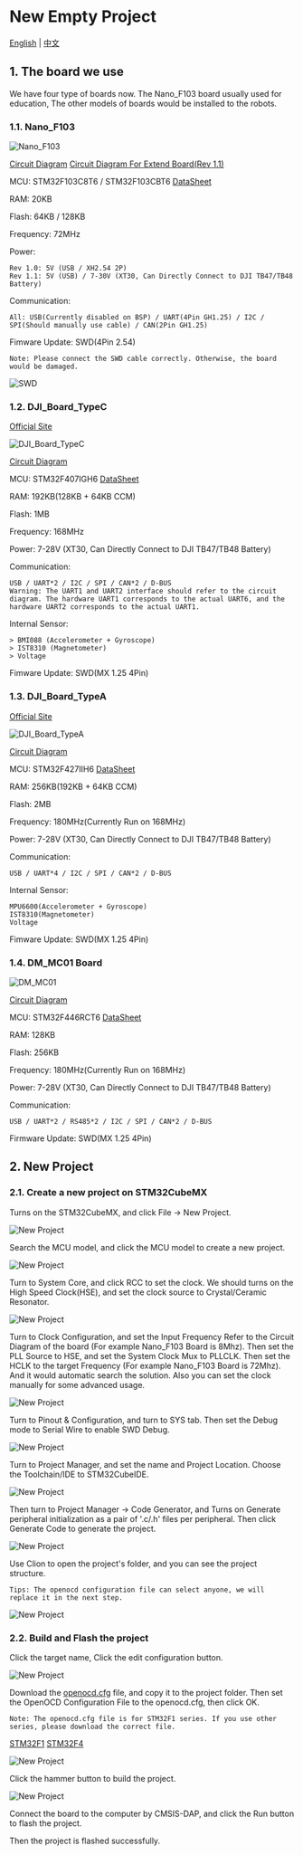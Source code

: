# New Empty Project

[English](README.md) | [中文](README_zh.md)

## 1. The board we use

We have four type of boards now. The Nano_F103 board usually used for education, The other models of boards would be installed to the robots.

### 1.1. Nano_F103

![Nano_F103](images/Nano_F103.jpg)

[Circuit Diagram](attachments/STM32F103C8T6%E6%A0%B8%E5%BF%83%E6%9D%BF%E5%8E%9F%E7%90%86%E5%9B%BE.pdf)
[Circuit Diagram For Extend Board(Rev 1.1)](attachments/SCH_Schematic1_2023-06-02.pdf)

MCU: STM32F103C8T6 / STM32F103CBT6 [DataSheet](https://www.st.com/resource/en/datasheet/stm32f103c8.pdf)

RAM: 20KB

Flash: 64KB / 128KB

Frequency: 72MHz

Power:

    Rev 1.0: 5V (USB / XH2.54 2P)
    Rev 1.1: 5V (USB) / 7-30V (XT30, Can Directly Connect to DJI TB47/TB48 Battery)

Communication:

    All: USB(Currently disabled on BSP) / UART(4Pin GH1.25) / I2C / SPI(Should manually use cable) / CAN(2Pin GH1.25)

Fimware Update: SWD(4Pin 2.54)

    Note: Please connect the SWD cable correctly. Otherwise, the board would be damaged.

![SWD](images/f103_flash.jpg)

### 1.2. DJI_Board_TypeC

[Official Site](https://www.robomaster.com/zh-CN/products/components/general/development-board-type-c/info)

![DJI_Board_TypeC](https://rm-static.djicdn.com/robomasters/dps/d097207bb84a8c2c1c476cfde9407170.png)

[Circuit Diagram](attachments/RoBoMaster%20%E5%BC%80%E5%8F%91%E6%9D%BF%20C%20%E5%9E%8B%E5%8E%9F%E7%90%86%E5%9B%BE.pdf)

MCU: STM32F407IGH6 [DataSheet](https://www.st.com/resource/en/datasheet/stm32f407ig.pdf)

RAM: 192KB(128KB + 64KB CCM)

Flash: 1MB

Frequency: 168MHz

Power: 7-28V (XT30, Can Directly Connect to DJI TB47/TB48 Battery)

Communication:

    USB / UART*2 / I2C / SPI / CAN*2 / D-BUS
    Warning: The UART1 and UART2 interface should refer to the circuit diagram. The hardware UART1 corresponds to the actual UART6, and the hardware UART2 corresponds to the actual UART1.

Internal Sensor:

    > BMI088 (Accelerometer + Gyroscope)
    > IST8310 (Magnetometer)
    > Voltage

Fimware Update: SWD(MX 1.25 4Pin)

### 1.3. DJI_Board_TypeA

[Official Site](https://www.robomaster.com/zh-CN/products/components/general/development-board)

![DJI_Board_TypeA](https://rm-static.djicdn.com/robomasters/public/img/development-board-01.623a6ad.jpg)

[Circuit Diagram](attachments/RoboMaster%20%E5%BC%80%E5%8F%91%E6%9D%BFA%E5%9E%8B%20%E5%8E%9F%E7%90%86%E5%9B%BE.pdf)

MCU: STM32F427IIH6 [DataSheet](https://www.st.com/resource/en/datasheet/stm32f427ii.pdf)

RAM: 256KB(192KB + 64KB CCM)

Flash: 2MB

Frequency: 180MHz(Currently Run on 168MHz)

Power: 7-28V (XT30, Can Directly Connect to DJI TB47/TB48 Battery)

Communication:

    USB / UART*4 / I2C / SPI / CAN*2 / D-BUS

Internal Sensor:

    MPU6600(Accelerometer + Gyroscope)
    IST8310(Magnetometer)
    Voltage

Fimware Update: SWD(MX 1.25 4Pin)

### 1.4. DM_MC01 Board

![DM_MC01](images/DM_MC01.jpg)

[Circuit Diagram](attachments/MC_Board%E5%8E%9F%E7%90%86%E5%9B%BE.pdf)

MCU: STM32F446RCT6 [DataSheet](https://www.st.com/resource/en/datasheet/stm32f446rc.pdf)

RAM: 128KB

Flash: 256KB

Frequency: 180MHz(Currently Run on 168MHz)

Power: 7-28V (XT30, Can Directly Connect to DJI TB47/TB48 Battery)

Communication:

    USB / UART*2 / RS485*2 / I2C / SPI / CAN*2 / D-BUS

Firmware Update: SWD(MX 1.25 4Pin)

## 2. New Project

### 2.1. Create a new project on STM32CubeMX

Turns on the STM32CubeMX, and click File -> New Project.

![New Project](images/1.png)

Search the MCU model, and click the MCU model to create a new project.

![New Project](images/2.png)

Turn to System Core, and click RCC to set the clock.
We should turns on the High Speed Clock(HSE), and set the clock source to Crystal/Ceramic Resonator.

![New Project](images/3.png)

Turn to Clock Configuration, and set the Input Frequency Refer to the Circuit Diagram of the board (For example Nano_F103 Board is 8Mhz). Then set the PLL Source to HSE, and set the System Clock Mux to PLLCLK. Then set the HCLK to the target Frequency (For example Nano_F103 Board is 72Mhz). And it would automatic search the solution.
Also you can set the clock manually for some advanced usage.

![New Project](images/4.png)

Turn to Pinout & Configuration, and turn to SYS tab. Then set the Debug mode to Serial Wire to enable SWD Debug.

![New Project](images/5.png)

Turn to Project Manager, and set the name and Project Location. Choose the Toolchain/IDE to STM32CubeIDE.

![New Project](images/6.png)

Then turn to Project Manager -> Code Generator, and Turns on Generate peripheral initialization as a pair of '.c/.h' files per peripheral. Then click Generate Code to generate the project.

![New Project](images/7.png)

Use Clion to open the project's folder, and you can see the project structure.

    Tips: The openocd configuration file can select anyone, we will replace it in the next step.

![New Project](images/8.png)

### 2.2. Build and Flash the project

Click the target name, Click the edit configuration button.

![New Project](images/9.png)

Download the [openocd.cfg](attachments/openocd-stm32f1.cfg) file, and copy it to the project folder. Then set the OpenOCD Configuration File to the openocd.cfg, then click OK.

    Note: The openocd.cfg file is for STM32F1 series. If you use other series, please download the correct file.

[STM32F1](attachments/openocd-stm32f1.cfg)
[STM32F4](attachments/openocd-stm32f4.cfg)

![New Project](images/10.png)

Click the hammer button to build the project.

![New Project](images/11.png)

Connect the board to the computer by CMSIS-DAP, and click the Run button to flash the project.

Then the project is flashed successfully.
